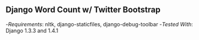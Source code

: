 ## Django Word Count w/ Twitter Bootstrap

-*Requirements*: nltk, django-staticfiles, django-debug-toolbar
-*Tested With*: Django 1.3.3 and 1.4.1
